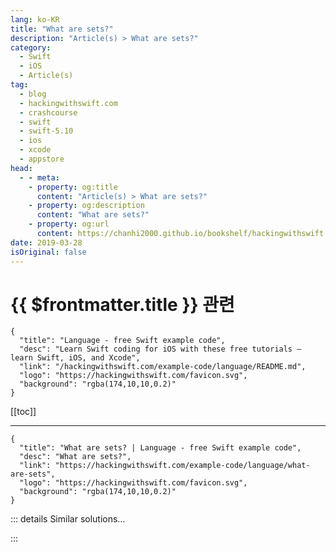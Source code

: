 ```yaml
---
lang: ko-KR
title: "What are sets?"
description: "Article(s) > What are sets?"
category:
  - Swift
  - iOS
  - Article(s)
tag: 
  - blog
  - hackingwithswift.com
  - crashcourse
  - swift
  - swift-5.10
  - ios
  - xcode
  - appstore
head:
  - - meta:
    - property: og:title
      content: "Article(s) > What are sets?"
    - property: og:description
      content: "What are sets?"
    - property: og:url
      content: https://chanhi2000.github.io/bookshelf/hackingwithswift.com/example-code/language/what-are-sets.html
date: 2019-03-28
isOriginal: false
---
```


# {{ $frontmatter.title }} 관련

```component VPCard
{
  "title": "Language - free Swift example code",
  "desc": "Learn Swift coding for iOS with these free tutorials – learn Swift, iOS, and Xcode",
  "link": "/hackingwithswift.com/example-code/language/README.md",
  "logo": "https://hackingwithswift.com/favicon.svg",
  "background": "rgba(174,10,10,0.2)"
}
```

[[toc]]

---

```component VPCard
{
  "title": "What are sets? | Language - free Swift example code",
  "desc": "What are sets?",
  "link": "https://hackingwithswift.com/example-code/language/what-are-sets",
  "logo": "https://hackingwithswift.com/favicon.svg",
  "background": "rgba(174,10,10,0.2)"
}
```

<!-- TODO: 작성 -->

<!-- 
Sets are a type of sequence similar to arrays, except they may not store any item more than once and are unordered. This eliminates them from many places where you would use an array, but they do have one special super-power: it’s extremely fast to check whether a set contains a specific value. In fact, sets perform this operation at the same speed whether they contain 10 items or 10,000 items.

Sets can be created directly from arrays, then used like them in many ways. For example:

```swift
var numbers = Set([1, 2, 3])
```

You can then go ahead and check whether that contains a specific value, like this:

```swift
print(numbers.contains(5))
```

Because sets don’t have any concept of ordering, they don’t have an `append()` method. Instead, they use `insert()`, like this:

```swift
numbers.insert(5)
```

-->

::: details Similar solutions…

<!--
/example-code/language/when-to-use-a-set-rather-than-an-array">When to use a set rather than an array 
/example-code/uikit/how-to-add-a-shadow-to-a-uiview">How to add a shadow to a UIView 
/example-code/language/what-are-convenience-initializers">What are convenience initializers? 
/quick-start/swiftui/how-to-let-users-move-rows-in-a-list">How to let users move rows in a list 
/quick-start/swiftui/what-is-the-gesturestate-property-wrapper">What is the @GestureState property wrapper?</a>
-->

:::

